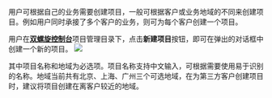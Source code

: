 用户可根据自己的业务需要创建项目，一般可根据客户或业务地域的不同来创建项目。例如用户同时承接了多个客户的业务，则可为每个客户创建一个项目。

用户在[**双螺旋控制台**](http://console.tce.fsphere.cn/helix)项目管理目录下，点击**新建项目**按钮，即可在弹出的对话框中创建一个新的项目。
![](https://mc.qcloudimg.com/static/img/69906fd3b70de5de18bca63109322184/image.png)

其中项目名称和地域为必选项。项目名称支持中文输入，可根据需要使用易于识别的名称。地域当前共有北京、上海、广州三个可选地域，在为第三方客户创建项目时，建议将项目创建在离客户较近的地域。